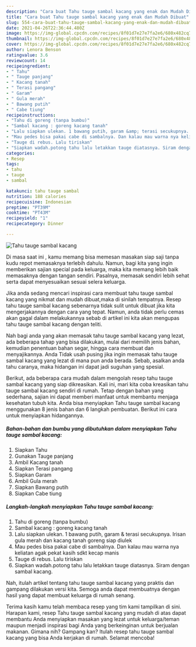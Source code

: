 ```yaml
---
description: "Cara buat Tahu tauge sambal kacang yang enak dan Mudah Dibuat"
title: "Cara buat Tahu tauge sambal kacang yang enak dan Mudah Dibuat"
slug: 554-cara-buat-tahu-tauge-sambal-kacang-yang-enak-dan-mudah-dibuat
date: 2021-04-26T22:36:44.480Z
image: https://img-global.cpcdn.com/recipes/8f01d7e27e7fa2e6/680x482cq70/tahu-tauge-sambal-kacang-foto-resep-utama.jpg
thumbnail: https://img-global.cpcdn.com/recipes/8f01d7e27e7fa2e6/680x482cq70/tahu-tauge-sambal-kacang-foto-resep-utama.jpg
cover: https://img-global.cpcdn.com/recipes/8f01d7e27e7fa2e6/680x482cq70/tahu-tauge-sambal-kacang-foto-resep-utama.jpg
author: Lenora Benson
ratingvalue: 3.6
reviewcount: 14
recipeingredient:
- " Tahu"
- " Tauge panjang"
- " Kacang tanah"
- " Terasi pangang"
- " Garam"
- " Gula merah"
- " Bawang putih"
- " Cabe tiung"
recipeinstructions:
- "Tahu di goreng (tanpa bumbu)"
- "Sambal kacang : goreng kacang tanah"
- "Lalu siapkan ulekan. 1 bawang putih, garam &amp; terasi secukupnya. Irisan gula merah dan kacang tanah goreng siap diulek"
- "Mau pedes bisa pakai cabe di sambalnya. Dan kalau mau warna nya keliatan agak pekat kasih sdkt kecap manis"
- "Tauge di rebus. Lalu tiriskan"
- "Siapkan wadah.potong tahu lalu letakkan tauge diatasnya. Siram dengan sambal kacang."
categories:
- Resep
tags:
- tahu
- tauge
- sambal

katakunci: tahu tauge sambal 
nutrition: 188 calories
recipecuisine: Indonesian
preptime: "PT39M"
cooktime: "PT43M"
recipeyield: "1"
recipecategory: Dinner

---
```



![Tahu tauge sambal kacang](https://img-global.cpcdn.com/recipes/8f01d7e27e7fa2e6/680x482cq70/tahu-tauge-sambal-kacang-foto-resep-utama.jpg)

Di masa  saat ini , kamu memang bisa memesan masakan siap saji tanpa kudu repot memasaknya terlebih dahulu. Namun, bagi kita yang ingin memberikan sajian special pada keluarga, maka kita memang lebih baik memasaknya dengan tangan sendiri. Pasalnya, memasak sendiri lebih sehat serta dapat menyesuaikan sesuai selera keluarga.

Jika anda sedang mencari inspirasi cara membuat tahu tauge sambal kacang yang nikmat dan mudah dibuat,maka di sinilah tempatnya. Resep tahu tauge sambal kacang  sebenarnya tidak sulit untuk dibuat jika kita mengerjakannya dengan cara yang tepat. Namun, anda tidak perlu cemas akan gagal dalam melakukannya 
sebab di artikel ini kita akan mengupas tahu tauge sambal kacang dengan teliti.  



Nah bagi anda yang akan memasak tahu tauge sambal kacang yang lezat, ada beberapa tahap yang bisa dilakukan, mulai dari memilih jenis bahan, kemudian penentuan bahan segar, hingga cara membuat dan menyajikannya. Anda Tidak usah pusing jika ingin memasak tahu tauge sambal kacang yang lezat di mana pun anda berada. Sebab, asalkan anda  tahu caranya, maka hidangan ini dapat jadi suguhan yang spesial.

Berikut, ada beberapa cara mudah dalam mengolah resep tahu tauge sambal kacang yang siap dikreasikan. Kali ini, mari kita coba kreasikan tahu tauge sambal kacang sendiri di rumah. Tetap dengan bahan yang sederhana, sajian ini dapat memberi manfaat untuk membantu menjaga kesehatan tubuh kita. Anda bisa menyiapkan Tahu tauge sambal kacang menggunakan 8 jenis bahan dan 6 langkah pembuatan. Berikut ini cara untuk menyiapkan hidangannya.

<!--inarticleads1-->

##### Bahan-bahan dan bumbu yang dibutuhkan dalam menyiapkan Tahu tauge sambal kacang:

1. Siapkan  Tahu
1. Gunakan  Tauge panjang
1. Ambil  Kacang tanah
1. Siapkan  Terasi pangang
1. Siapkan  Garam
1. Ambil  Gula merah
1. Siapkan  Bawang putih
1. Siapkan  Cabe tiung




<!--inarticleads2-->

##### Langkah-langkah menyiapkan Tahu tauge sambal kacang:

1. Tahu di goreng (tanpa bumbu)
1. Sambal kacang : goreng kacang tanah
1. Lalu siapkan ulekan. 1 bawang putih, garam &amp; terasi secukupnya. Irisan gula merah dan kacang tanah goreng siap diulek
1. Mau pedes bisa pakai cabe di sambalnya. Dan kalau mau warna nya keliatan agak pekat kasih sdkt kecap manis
1. Tauge di rebus. Lalu tiriskan
1. Siapkan wadah.potong tahu lalu letakkan tauge diatasnya. Siram dengan sambal kacang.




Nah, itulah artikel tentang  tahu tauge sambal kacang  yang praktis dan gampang dilakukan versi kita. Semoga anda dapat membuatnya dengan hasil yang dapat membuat keluarga di rumah senang. 

Terima kasih kamu telah membaca resep yang tim kami tampilkan di sini. Harapan kami, resep  Tahu tauge sambal kacang yang mudah di atas dapat membantu Anda menyiapkan masakan yang lezat untuk keluarga/teman maupun menjadi inspirasi bagi Anda yang berkeinginan untuk berjualan makanan. Gimana nih? Gampang kan? Itulah resep tahu tauge sambal kacang yang bisa Anda kerjakan di rumah. Selamat mencoba!

